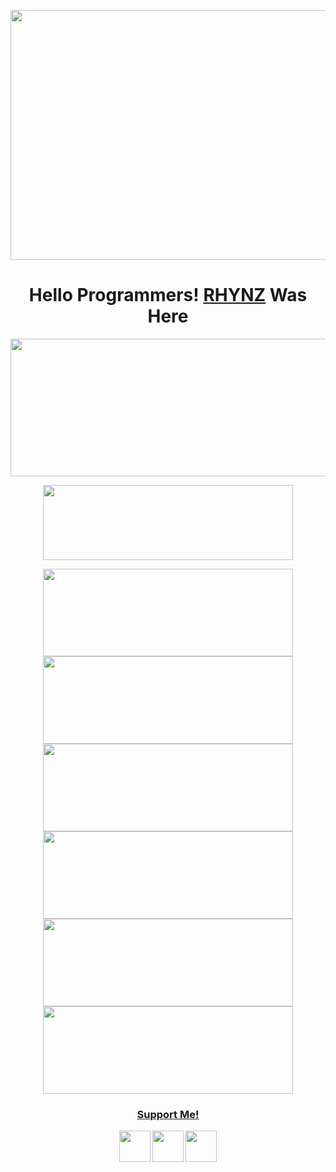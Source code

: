 <p align="center">
  <img width="1000" height="400" src="https://camo.githubusercontent.com/20842a93f5b29d60150e54b9dfd4623ef404f68415286a77ea4d6d26ebf8e83e/68747470733a2f2f656e637279707465642d74626e302e677374617469632e636f6d2f696d616765733f713d74626e3a414e64394763536d4c7936354939346c5f4d5433787230436a394f514e73355f6b38546f78396339715126757371703d434155">
</p>
<h1 align="center">
  <b>Hello Programmers!<b> <a href="https://www.INSTAGRAM.COM/rhy_nz" target="blank">RHYNZ</a> Was Here
</h1>
<p align="center">
  <img width="600" height="220" src="https://github-readme-stats.vercel.app/api?username=rhynzid&show_icons=true&theme=chartreuse-dark&locale=id">
</p>
<p align="center">
  <img width="400" height="120" src="https://github-readme-stats.vercel.app/api/top-langs/?username=rhynzid&layout=compact&theme=chartreuse-dark">
</p>
<p align="center">
  <a href="https://github.com/rhynzid/osif"><img width="400" height="140" src="https://github-readme-stats.vercel.app/api/pin/?username=rhynzid&repo=osif&theme=chartreuse-dark"></a> <a href="https://github.com/rhynzid/personal-api"><img width="400" height="140" src="https://github-readme-stats.vercel.app/api/pin/?username=rhynzid&repo=personal-api&theme=chartreuse-dark"></a>
  <a href="https://github.com/rhynzid/wa-automate-nodejs"><img width="400" height="140" src="https://github-readme-stats.vercel.app/api/pin/?username=Rhynzid&repo=wa-automate-nodejs&theme=chartreuse-dark"></a> <a href="https://github.com/rhynzid/bot-whatsapp"><img width="400" height="140" src="https://github-readme-stats.vercel.app/api/pin/?username=rhynzid&repo=bot-whatsapp&theme=chartreuse-dark"></a>
  <a href="https://github.com/rhynzid/template-whatsapp-api"><img width="400" height="140" src="https://github-readme-stats.vercel.app/api/pin/?username=rhynzid&repo=template-whatsapp-api&theme=chartreuse-dark"></a> <a href="https://github.com/rhynzid/lolhuman"><img width="400" height="140" src="https://github-readme-stats.vercel.app/api/pin/?username=rhynzid&repo=lolhuman&theme=chartreuse-dark"></a>
</p>
<h3 align="center">
  <a href="https://saweria.co/rhynz" target="blank">Support Me!</a>
</h3>
<p align="center">
  <a href="https://www.github.com/rhynzid"><img width="50" height="50" src="https://camo.githubusercontent.com/b079fe922f00c4b86f1b724fbc2e8141c468794ce8adbc9b7456e5e1ad09c622/68747470733a2f2f6564656e742e6769746875622e696f2f537570657254696e7949636f6e732f696d616765732f7376672f6769746875622e737667"></a>
  <a href="https://www.youtube.com/masriel"><img width="50" height="50" src="https://camo.githubusercontent.com/d54e97f5edde790381f7e62b217410df33e066a0dc8f692f2fc6b25fc1768b0c/68747470733a2f2f6564656e742e6769746875622e696f2f537570657254696e7949636f6e732f696d616765732f7376672f796f75747562652e737667"></a>
  <a href="https://www.instagram.com/rhy_nz"><img width="50" height="50" src="https://camo.githubusercontent.com/c9dacf0f25a1489fdbc6c0d2b41cda58b77fa210a13a886d6f99e027adfbd358/68747470733a2f2f6564656e742e6769746875622e696f2f537570657254696e7949636f6e732f696d616765732f7376672f696e7374616772616d2e737667"></a>
  </p>
